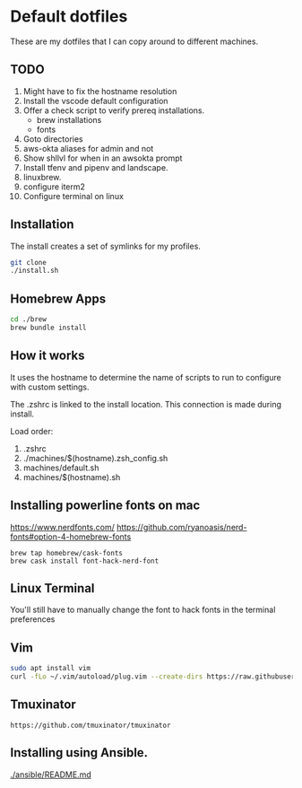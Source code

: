 # Default dotfiles
These are my dotfiles that I can copy around to different machines.

## TODO
1. Might have to fix the hostname resolution
1. Install the vscode default configuration
1. Offer a check script to verify prereq installations.
    - brew installations
    - fonts  
1. Goto directories
1. aws-okta aliases for admin and not
1. Show shllvl for when in an awsokta prompt
1. Install tfenv and pipenv and landscape.  
1. linuxbrew.
1. configure iterm2
1. Configure terminal on linux

## Installation
The install creates a set of symlinks for my profiles.  

```sh
git clone 
./install.sh
```

## Homebrew Apps

```sh
cd ./brew
brew bundle install
```

## How it works
It uses the hostname to determine the name of scripts to run to configure with custom settings. 

The .zshrc is linked to the install location. This connection is made during install.  

Load order:
1. .zshrc
1. ./machines/$(hostname).zsh_config.sh
1. machines/default.sh
1. machines/$(hostname).sh


## Installing powerline fonts on mac

https://www.nerdfonts.com/
https://github.com/ryanoasis/nerd-fonts#option-4-homebrew-fonts

```
brew tap homebrew/cask-fonts
brew cask install font-hack-nerd-font
```

## Linux Terminal 
You'll still have to manually change the font to hack fonts in the terminal preferences  

## Vim
```sh
sudo apt install vim
curl -fLo ~/.vim/autoload/plug.vim --create-dirs https://raw.githubusercontent.com/junegunn/vim-plug/master/plug.vim
```

## Tmuxinator
```
https://github.com/tmuxinator/tmuxinator
```


## Installing using Ansible.
[./ansible/README.md](./ansible/README.md)